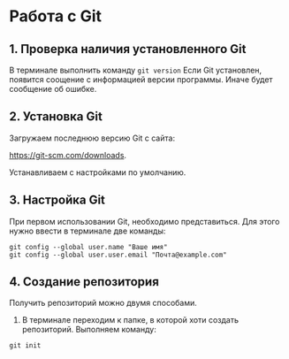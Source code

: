 # Работа с Git
## 1. Проверка наличия установленного Git
В терминале выполнить команду `git version`
Если Git установлен, появится соощение с информацией версии программы. Иначе будет сообщение об ошибке.

## 2. Установка Git 
Загружаем последнюю версию Git с сайта:

https://git-scm.com/downloads.

Устанавливаем с настройками по умолчанию.

## 3. Настройка Git
При первом использовании Git, необходимо представиться. Для этого нужно ввести в терминале две команды: 
```
git config --global user.name "Ваше имя"
git config --global user.user.email "Почта@example.com"
```

## 4. Создание репозитория
Получить репозиторий можно двумя способами.
1. В терминале переходим к папке, в которой хоти создать репозиторий. Выполняем команду:
```
git init
```